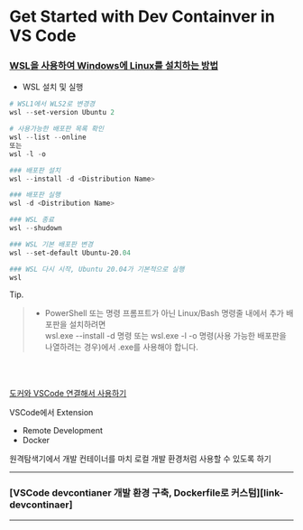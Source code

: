 # Get Started with Dev Containver in VS Code

### [WSL을 사용하여 Windows에 Linux를 설치하는 방법][link-wsl-install]

- WSL 설치 및 실행
```powershell
# WSL1에서 WLS2로 변경경
wsl --set-version Ubuntu 2

# 사용가능한 배포판 목록 확인
wsl --list --online
또는
wsl -l -o

### 배포판 설치
wsl --install -d <Distribution Name>

### 배포판 실행
wsl -d <Distribution Name>

### WSL 종료
wsl --shudown

### WSL 기본 배포판 변경
wsl --set-default Ubuntu-20.04

### WSL 다시 시작, Ubuntu 20.04가 기본적으로 실행
wsl

```

Tip.
> - PowerShell 또는 명령 프롬프트가 아닌 Linux/Bash 명령줄 내에서 추가 배포판을 설치하려면 <br/>
> wsl.exe --install -d <Distribution Name> 명령 또는 wsl.exe -l -o 명령(사용 가능한 배포판을 나열하려는 경우)에서 .exe를 사용해야 합니다.
<br/>
<br/>

[도커와 VSCode 연결해서 사용하기][link-youtube]

VSCode에서 Extension
- Remote Development
- Docker

원격탐색기에서 
개발 컨테이너를 마치 로컬 개발 환경처럼 사용할 수 있도록 하기



---

### [VSCode devcontianer 개발 환경 구축, Dockerfile로 커스텀][link-devcontinaer]



---

[link-youtube]: https://www.youtube.com/watch?v=dyR6Wt3Nt-I
[link-wsl-install]: https://learn.microsoft.com/ko-kr/windows/wsl/install
[link-devcontainer]: https://www.youtube.com/watch?v=ltUXFlXY3wU

